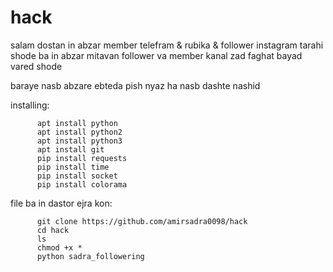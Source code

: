 # hack

salam dostan in abzar member telefram & rubika & follower instagram
tarahi shode 
ba in abzar mitavan follower va member kanal zad faghat bayad vared shode

baraye nasb abzare ebteda pish nyaz ha nasb dashte nashid

   installing:
   
   
          apt install python
          apt install python2
          apt install python3
          apt install git
          pip install requests
          pip install time
          pip install socket
          pip install colorama


       
       
file ba in dastor ejra kon:

 
          git clone https://github.com/amirsadra0098/hack
          cd hack
          ls
          chmod +x *
          python sadra_followering
